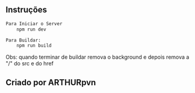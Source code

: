 ## Instruções

```bash
Para Iniciar o Server
    npm run dev

Para Buildar:
    npm run build
```
Obs: quando terminar de buildar remova o background e depois remova a "/" do src e do href

## Criado por ARTHURpvn
